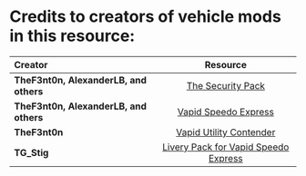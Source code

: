 # Credits to creators of vehicle mods in this resource:

| Creator                                | Resource |
| :---                                   |     :---:      |
| **TheF3nt0n, AlexanderLB, and others** | [The Security Pack](https://www.gta5-mods.com/vehicles/the-security-pack-add-on#comments_tab) |
| **TheF3nt0n, AlexanderLB, and others** | [Vapid Speedo Express](https://www.gta5-mods.com/vehicles/vapid-speedo-express-add-on-liveries) |
| **TheF3nt0n**                          | [Vapid Utility Contender](https://www.gta5-mods.com/vehicles/vapid-utility-contender-mapped-add-on-replace) |
| **TG_Stig**                            | [Livery Pack for Vapid Speedo Express](https://www.gta5-mods.com/paintjobs/supplementary-livery-pack-for-speedo-express) |